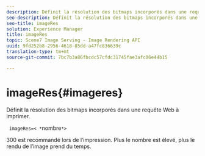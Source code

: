 ```yaml
---
description: Définit la résolution des bitmaps incorporés dans une requête Web à imprimer.
seo-description: Définit la résolution des bitmaps incorporés dans une requête Web à imprimer.
seo-title: imageRes
solution: Experience Manager
title: imageRes
topic: Scene7 Image Serving - Image Rendering API
uuid: 9fd252b8-2956-4618-85dd-a47fc836639c
translation-type: tm+mt
source-git-commit: 7bc7b3a86fbcdc57cfdc31745fae3afc06e44b15

---
```



# imageRes{#imageres}

Définit la résolution des bitmaps incorporés dans une requête Web à imprimer.

` imageRes=< *`nombre`*>`

300 est recommandé lors de l’impression. Plus le nombre est élevé, plus le rendu de l’image prend du temps.
